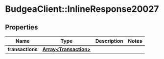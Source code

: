 # BudgeaClient::InlineResponse20027

## Properties
Name | Type | Description | Notes
------------ | ------------- | ------------- | -------------
**transactions** | [**Array&lt;Transaction&gt;**](Transaction.md) |  | 


